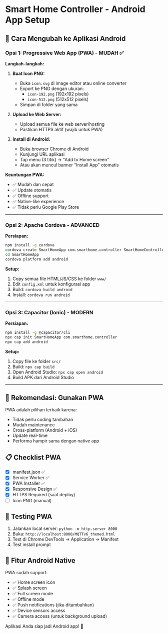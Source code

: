 # Smart Home Controller - Android App Setup

## 📱 Cara Mengubah ke Aplikasi Android

### Opsi 1: Progressive Web App (PWA) - MUDAH ✅

**Langkah-langkah:**

1. **Buat Icon PNG:**
   - Buka `icon.svg` di image editor atau online converter
   - Export ke PNG dengan ukuran:
     - `icon-192.png` (192x192 pixels)
     - `icon-512.png` (512x512 pixels)
   - Simpan di folder yang sama

2. **Upload ke Web Server:**
   - Upload semua file ke web server/hosting
   - Pastikan HTTPS aktif (wajib untuk PWA)

3. **Install di Android:**
   - Buka browser Chrome di Android
   - Kunjungi URL aplikasi
   - Tap menu (3 titik) → "Add to Home screen"
   - Atau akan muncul banner "Install App" otomatis

**Keuntungan PWA:**
- ✅ Mudah dan cepat
- ✅ Update otomatis
- ✅ Offline support
- ✅ Native-like experience
- ✅ Tidak perlu Google Play Store

---

### Opsi 2: Apache Cordova - ADVANCED

**Persiapan:**
```bash
npm install -g cordova
cordova create SmartHomeApp com.smarthome.controller SmartHomeController
cd SmartHomeApp
cordova platform add android
```

**Setup:**
1. Copy semua file HTML/JS/CSS ke folder `www/`
2. Edit `config.xml` untuk konfigurasi app
3. Build: `cordova build android`
4. Install: `cordova run android`

---

### Opsi 3: Capacitor (Ionic) - MODERN

**Persiapan:**
```bash
npm install -g @capacitor/cli
npx cap init SmartHomeApp com.smarthome.controller
npx cap add android
```

**Setup:**
1. Copy file ke folder `src/`
2. Build: `npx cap build`
3. Open Android Studio: `npx cap open android`
4. Build APK dari Android Studio

---

## 🚀 Rekomendasi: Gunakan PWA

PWA adalah pilihan terbaik karena:
- Tidak perlu coding tambahan
- Mudah maintenance
- Cross-platform (Android + iOS)
- Update real-time
- Performa hampir sama dengan native app

## 📋 Checklist PWA

- [x] manifest.json ✅
- [x] Service Worker ✅
- [x] PWA Installer ✅
- [x] Responsive Design ✅
- [x] HTTPS Required (saat deploy)
- [ ] Icon PNG (manual)

## 🔧 Testing PWA

1. Jalankan local server: `python -m http.server 8000`
2. Buka: `http://localhost:8000/MQTTv6_themed.html`
3. Test di Chrome DevTools → Application → Manifest
4. Test install prompt

## 📱 Fitur Android Native

PWA sudah support:
- ✅ Home screen icon
- ✅ Splash screen
- ✅ Full screen mode
- ✅ Offline mode
- ✅ Push notifications (jika ditambahkan)
- ✅ Device sensors access
- ✅ Camera access (untuk background upload)

Aplikasi Anda siap jadi Android app! 🎉